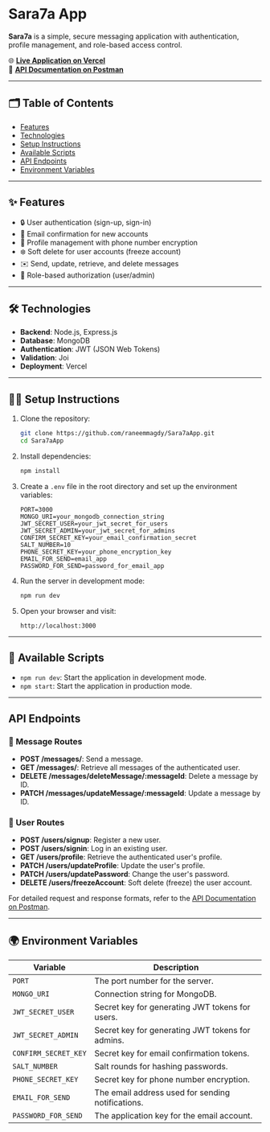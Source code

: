 
# Sara7a App

**Sara7a** is a simple, secure messaging application with authentication, profile management, and role-based access control.

🌐 **[Live Application on Vercel](https://sara7a-app-nine.vercel.app/)**  
📄 **[API Documentation on Postman](https://documenter.getpostman.com/view/26311189/2sAYJ7fyYU)**

---

## 🗂️ Table of Contents

- [Features](#features)
- [Technologies](#technologies)
- [Setup Instructions](#setup-instructions)
- [Available Scripts](#available-scripts)
- [API Endpoints](#api-endpoints)
- [Environment Variables](#environment-variables)


---

## ✨ Features

- 🔒 User authentication (sign-up, sign-in)
- 📧 Email confirmation for new accounts
- 👤 Profile management with phone number encryption
- ❄️ Soft delete for user accounts (freeze account)
- ✉️ Send, update, retrieve, and delete messages
- 🔐 Role-based authorization (user/admin)

---

## 🛠️ Technologies

- **Backend**: Node.js, Express.js
- **Database**: MongoDB
- **Authentication**: JWT (JSON Web Tokens)
- **Validation**: Joi
- **Deployment**: Vercel

---

## 🧑‍💻 Setup Instructions

1. Clone the repository:

   ```bash
   git clone https://github.com/raneemmagdy/Sara7aApp.git
   cd Sara7aApp
   ```

2. Install dependencies:

   ```bash
   npm install
   ```

3. Create a `.env` file in the root directory and set up the environment variables:

   ```plaintext
   PORT=3000
   MONGO_URI=your_mongodb_connection_string
   JWT_SECRET_USER=your_jwt_secret_for_users
   JWT_SECRET_ADMIN=your_jwt_secret_for_admins
   CONFIRM_SECRET_KEY=your_email_confirmation_secret
   SALT_NUMBER=10
   PHONE_SECRET_KEY=your_phone_encryption_key
   EMAIL_FOR_SEND=email_app
   PASSWORD_FOR_SEND=password_for_email_app
   ```

4. Run the server in development mode:

   ```bash
   npm run dev
   ```

5. Open your browser and visit:

   ```plaintext
   http://localhost:3000
   ```

---

## 🏃 Available Scripts

- `npm run dev`: Start the application in development mode.
- `npm start`: Start the application in production mode.

---

##  API Endpoints

### 📨 Message Routes

- **POST /messages/**: Send a message.
- **GET /messages/**: Retrieve all messages of the authenticated user.
- **DELETE /messages/deleteMessage/:messageId**: Delete a message by ID.
- **PATCH /messages/updateMessage/:messageId**: Update a message by ID.

### 👤 User Routes

- **POST /users/signup**: Register a new user.
- **POST /users/signin**: Log in an existing user.
- **GET /users/profile**: Retrieve the authenticated user's profile.
- **PATCH /users/updateProfile**: Update the user's profile.
- **PATCH /users/updatePassword**: Change the user's password.
- **DELETE /users/freezeAccount**: Soft delete (freeze) the user account.

For detailed request and response formats, refer to the [API Documentation on Postman](https://documenter.getpostman.com/view/26311189/2sAYJ7fyYU).

---

## 🌍 Environment Variables

| Variable             | Description                                      |
| -------------------- | ------------------------------------------------ |
| `PORT`               | The port number for the server.                  |
| `MONGO_URI`          | Connection string for MongoDB.                   |
| `JWT_SECRET_USER`    | Secret key for generating JWT tokens for users.  |
| `JWT_SECRET_ADMIN`   | Secret key for generating JWT tokens for admins. |
| `CONFIRM_SECRET_KEY` | Secret key for email confirmation tokens.        |
| `SALT_NUMBER`        | Salt rounds for hashing passwords.               |
| `PHONE_SECRET_KEY`   | Secret key for phone number encryption.          |
| `EMAIL_FOR_SEND`    | The email address used for sending notifications. |
| `PASSWORD_FOR_SEND` | The application key for the email account.        |


